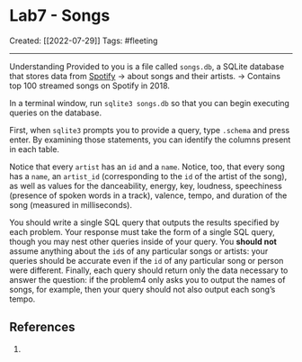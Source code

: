

# Lab7 - Songs
Created:  [[2022-07-29]]
Tags: #fleeting 

---
Understanding
Provided to you is a file called `songs.db`, 
a SQLite database that stores data from [Spotify](https://developer.spotify.com/documentation/web-api/) 
-> about songs and their artists. 
-> Contains top 100 streamed songs on Spotify in 2018. 

In a terminal window,
run `sqlite3 songs.db` so that you can begin executing queries on the database.

First, when `sqlite3` prompts you to provide a query, 
type `.schema` and press enter. 
By examining those statements, you can identify the columns present in each table.

Notice that every `artist` has an `id` and a `name`. 
Notice, too, that every song has a 
`name`, 
an `artist_id` (corresponding to the `id` of the artist of the song), 
as well as values for the danceability, energy, key, loudness, speechiness (presence of spoken words in a track), valence, tempo, and duration of the song (measured in milliseconds).


You should write a single SQL query that outputs the results specified by each problem. 
Your response must take the form of a single SQL query, though you may nest other queries inside of your query. 
You **should not** assume anything about the `id`s of any particular songs or artists: 
your queries should be accurate even if the `id` of any particular song or person were different. Finally, 
each query should return only the data necessary to answer the question: 
if the problem4 only asks you to output the names of songs, for example, then your query should not also output each song’s tempo.








## References
1. 